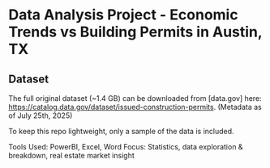 # Data Analysis Project - Economic Trends vs Building Permits in Austin, TX
## Dataset

The full original dataset (~1.4 GB) can be downloaded from [data.gov] here: https://catalog.data.gov/dataset/issued-construction-permits. (Metadata as of July 25th, 2025)

To keep this repo lightweight, only a sample of the data is included.

Tools Used: PowerBI, Excel, Word
Focus: Statistics, data exploration & breakdown, real estate market insight
